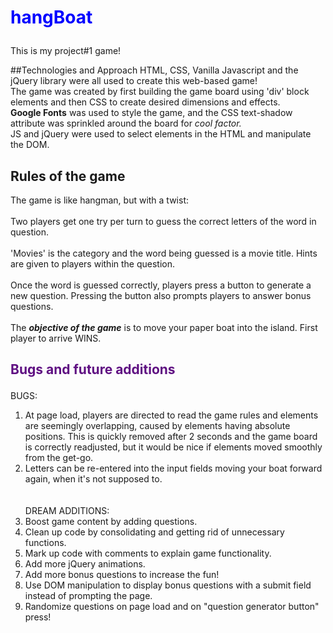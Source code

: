 # <p style= 'color: blue'>hangBoat</p>
This is my project#1 game!

##Technologies and Approach
HTML, CSS, Vanilla Javascript and the jQuery library were all used to create this web-based game! </br>
The game was created by first building the game board using 'div' block elements and then CSS to create desired dimensions and effects. </br>
<b>Google Fonts</b> was used to style the game, and the CSS text-shadow attribute was sprinkled around the board for <i>cool factor.</i></br>
JS and jQuery were used to select elements in the HTML and manipulate the DOM.

## Rules of the game
The game is like hangman, but with a twist: </br></br> Two players get one try per turn to guess the correct letters of the word in question. </br> </br>
'Movies' is the category and the word being guessed is a movie title. Hints are given to players within the question. </br> </br>
Once the word is guessed correctly, players press a button to generate a new question. Pressing the button also prompts players to answer bonus questions. </br> </br> 
The <i><b>objective of the game</i></b> is to move your paper boat into the island. First player to arrive WINS.

## <p style= 'color: #5f0f82'>Bugs and future additions</p>
BUGS: </br> 
1. At page load, players are directed to read the game rules and elements are seemingly overlapping, caused by elements having absolute positions. This is quickly removed after 2 seconds and the game board is correctly readjusted, but it would be nice if elements moved smoothly from the get-go. </br>
2. Letters can be re-entered into the input fields moving your boat forward again, when it's not supposed to. </br>
</br></br>
DREAM ADDITIONS: </br>
1. Boost game content by adding questions.</br>
2. Clean up code by consolidating and getting rid of unnecessary functions.</br>
3. Mark up code with comments to explain game functionality.</br>
4. Add more jQuery animations. </br>
5. Add more bonus questions to increase the fun! </br>
6. Use DOM manipulation to display bonus questions with a submit field instead of prompting the page.</br>
7. Randomize questions on page load and on "question generator button" press!


